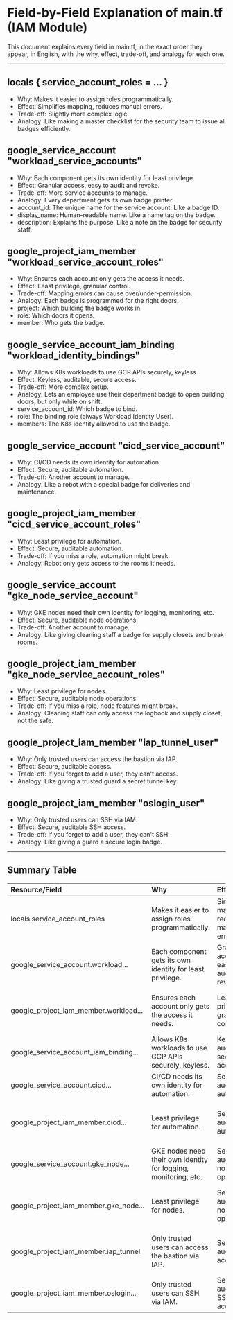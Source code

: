 # Field-by-Field Explanation of main.tf (IAM Module)

This document explains every field in main.tf, in the exact order they appear, in English, with the why, effect, trade-off, and analogy for each one.

---

## locals { service_account_roles = ... }

- Why: Makes it easier to assign roles programmatically.
- Effect: Simplifies mapping, reduces manual errors.
- Trade-off: Slightly more complex logic.
- Analogy: Like making a master checklist for the security team to issue all badges efficiently.

## google_service_account "workload_service_accounts"

- Why: Each component gets its own identity for least privilege.
- Effect: Granular access, easy to audit and revoke.
- Trade-off: More service accounts to manage.
- Analogy: Every department gets its own badge printer.
- account_id: The unique name for the service account. Like a badge ID.
- display_name: Human-readable name. Like a name tag on the badge.
- description: Explains the purpose. Like a note on the badge for security staff.

## google_project_iam_member "workload_service_account_roles"

- Why: Ensures each account only gets the access it needs.
- Effect: Least privilege, granular control.
- Trade-off: Mapping errors can cause over/under-permission.
- Analogy: Each badge is programmed for the right doors.
- project: Which building the badge works in.
- role: Which doors it opens.
- member: Who gets the badge.

## google_service_account_iam_binding "workload_identity_bindings"

- Why: Allows K8s workloads to use GCP APIs securely, keyless.
- Effect: Keyless, auditable, secure access.
- Trade-off: More complex setup.
- Analogy: Lets an employee use their department badge to open building doors, but only while on shift.
- service_account_id: Which badge to bind.
- role: The binding role (always Workload Identity User).
- members: The K8s identity allowed to use the badge.

## google_service_account "cicd_service_account"

- Why: CI/CD needs its own identity for automation.
- Effect: Secure, auditable automation.
- Trade-off: Another account to manage.
- Analogy: Like a robot with a special badge for deliveries and maintenance.

## google_project_iam_member "cicd_service_account_roles"

- Why: Least privilege for automation.
- Effect: Secure, auditable automation.
- Trade-off: If you miss a role, automation might break.
- Analogy: Robot only gets access to the rooms it needs.

## google_service_account "gke_node_service_account"

- Why: GKE nodes need their own identity for logging, monitoring, etc.
- Effect: Secure, auditable node operations.
- Trade-off: Another account to manage.
- Analogy: Like giving cleaning staff a badge for supply closets and break rooms.

## google_project_iam_member "gke_node_service_account_roles"

- Why: Least privilege for nodes.
- Effect: Secure, auditable node operations.
- Trade-off: If you miss a role, node features might break.
- Analogy: Cleaning staff can only access the logbook and supply closet, not the safe.

## google_project_iam_member "iap_tunnel_user"

- Why: Only trusted users can access the bastion via IAP.
- Effect: Secure, auditable access.
- Trade-off: If you forget to add a user, they can't access.
- Analogy: Like giving a trusted guard a secret tunnel key.

## google_project_iam_member "oslogin_user"

- Why: Only trusted users can SSH via IAM.
- Effect: Secure, auditable SSH access.
- Trade-off: If you forget to add a user, they can't SSH.
- Analogy: Like giving a guard a secure login badge.

---

## Summary Table

| Resource/Field                        | Why                                                             | Effect                                     | Trade-off                                       | Analogy                                |
| :------------------------------------ | :-------------------------------------------------------------- | :----------------------------------------- | :---------------------------------------------- | :------------------------------------- |
| locals.service_account_roles          | Makes it easier to assign roles programmatically.               | Simplifies mapping, reduces manual errors. | Slightly more complex logic.                    | Master checklist for badges            |
| google_service_account.workload...    | Each component gets its own identity for least privilege.       | Granular access, easy to audit and revoke. | More service accounts to manage.                | Badge printer per department           |
| google_project_iam_member.workload... | Ensures each account only gets the access it needs.             | Least privilege, granular control.         | Mapping errors can cause over/under-permission. | Badge programmed for right doors       |
| google_service_account_iam_binding... | Allows K8s workloads to use GCP APIs securely, keyless.         | Keyless, auditable, secure access.         | More complex setup.                             | Badge works only while on shift        |
| google_service_account.cicd...        | CI/CD needs its own identity for automation.                    | Secure, auditable automation.              | Another account to manage.                      | Robot with special badge               |
| google_project_iam_member.cicd...     | Least privilege for automation.                                 | Secure, auditable automation.              | If you miss a role, automation might break.     | Robot only gets needed rooms           |
| google_service_account.gke_node...    | GKE nodes need their own identity for logging, monitoring, etc. | Secure, auditable node operations.         | Another account to manage.                      | Cleaning staff badge                   |
| google_project_iam_member.gke_node... | Least privilege for nodes.                                      | Secure, auditable node operations.         | If you miss a role, node features might break.  | Cleaning staff only gets supply closet |
| google_project_iam_member.iap_tunnel  | Only trusted users can access the bastion via IAP.              | Secure, auditable access.                  | If you forget to add a user, they can't access. | Guard with secret tunnel key           |
| google_project_iam_member.oslogin...  | Only trusted users can SSH via IAM.                             | Secure, auditable SSH access.              | If you forget to add a user, they can't SSH.    | Guard with secure login badge          |

